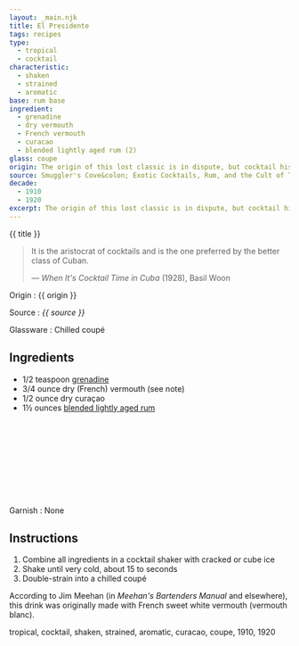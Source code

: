 ```yaml
---
layout: _main.njk
title: El Presidente
tags: recipes
type:
  - tropical
  - cocktail
characteristic:
  - shaken
  - strained
  - aromatic
base: rum base
ingredient:
  - grenadine
  - dry vermouth
  - French vermouth
  - curacao
  - blended lightly aged rum (2)
glass: coupe
origin: The origin of this lost classic is in dispute, but cocktail historian David Wondrich believes it was invented by Eddie Woelke, an American bartender at Havana's Jockey Club. According to Wondrich, Woelke named the drink to honor President Gerardo Machado (Cuban president from 1925 to 1933). A competing theory says the drink honors Machado's predecessor, Mario García Menocal (president from 1913 to 1921) and places the date of its invention as early as 1915.
source: Smuggler's Cove&colon; Exotic Cocktails, Rum, and the Cult of Tiki
decade:
  - 1910
  - 1920
excerpt: The origin of this lost classic is in dispute, but cocktail historian David Wondrich believes it was invented by Eddie Woelke, an American bartender at Havana's Jockey Club. A competing theory says the drink honors Machado's predecessor, Mario García Menocal.
---
```

<!-- markdownlint-disable MD025 -->
{{ title }}
<!-- markdownlint-disable MD025 -->

> It is the aristocrat of cocktails and is the one preferred by the better class of Cuban.
>
> — <cite>When It's Cocktail Time in Cuba</cite> (1928), Basil Woon

Origin
  : {{ origin }}

Source
  : <cite><span data-pagefind-filter="Source">{{ source }}</span></cite>

Glassware
  : Chilled coupé

## Ingredients

* 1/2 teaspoon [grenadine](/mixes/grenadine)
* 3/4 ounce dry (French) vermouth (see note)
* 1/2 ounce dry curaçao
* 1&frac12; ounces [blended lightly aged rum](/rums/04-rum-blended-lightly-aged/)<icon-l space="1em" class="bigger" label="(2)"><span class="with-icon"><svg class="icon"><use href="/assets/images/icons/circle-2.svg#circle-2"></use></svg></span></icon-l>

Garnish
  : <span data-pagefind-filter="Garnish">None</span>

## Instructions

1. Combine all ingredients in a cocktail shaker with cracked or cube ice
2. Shake until very cold, about 15 to seconds
3. Double-strain into a chilled coupé

<tiki-callout type="note">

  According to Jim Meehan (in <cite>Meehan's Bartenders Manual</cite> and elsewhere), this drink was originally made with French sweet white vermouth (vermouth blanc).

</tiki-callout>

<div
  class="sr-only"
  data-cat[0]="Drink"
  data-type[0]="Tropical"
  data-type[1]="Cocktail"
  data-char[0]="Shaken"
  data-char[1]="Strained"
  data-char[2]="Aromatic"
  data-base[0]="Rum/Cane spirits"
  data-ingredient[0]="Grenadine"
  data-ingredient[1]="Vermouth, dry"
  data-ingredient[2]="Vermouth, French"
  data-ingredient[3]="Vermouth, blanc"
  data-ingredient[4]="Vermouth, sweet white"
  data-ingredient[5]="Wine, aromatized"
  data-ingredient[6]="Curaçao"
  data-ingredient[7]="Curaçao, dry"
  data-ingredient[8]="Blended lightly aged rum [2]"
  data-syrup[0]="Grenadine"
  data-liquor[0]="Vermouth, dry"
  data-liquor[1]="Vermouth, French"
  data-liquor[2]="Vermouth, blanc"
  data-liquor[3]="Vermouth, sweet white"
  data-liquor[4]="Wine, aromatized"
  data-liquor[5]="Curaçao"
  data-liquor[6]="Curaçao, dry"
  data-liquor[7]="Blended lightly aged rum [2]"
  data-beer-wine[0]="Vermouth, dry"
  data-beer-wine[1]="Vermouth, French"
  data-beer-wine[2]="Vermouth, blanc"
  data-beer-wine[3]="Vermouth, sweet white"
  data-beer-wine[4]="Wine, aromatized"
  data-origin[0]="Eddie Woelke"
  data-origin[1]="Jockey Club, Havana"
  data-glass[0]="Coupé"
  data-decade[0]="1910"
  data-decade[1]="1920"
  data-pagefind-filter="
    Category[data-cat[0]],
    Type[data-type[0]],
    Type[data-type[1]],
    Characteristic[data-char[0]],
    Characteristic[data-char[1]],
    Characteristic[data-char[2]],
    Base[data-base[0]],
    Ingredient[data-ingredient[0]],
    Ingredient[data-ingredient[1]],
    Ingredient[data-ingredient[2]],
    Ingredient[data-ingredient[3]],
    Ingredient[data-ingredient[4]],
    Ingredient[data-ingredient[5]],
    Ingredient[data-ingredient[6]],
    Ingredient[data-ingredient[7]],
    Ingredient[data-ingredient[8]],
    Syrup[data-syrup[0]],
    Liquor[data-liquor[0]],
    Liquor[data-liquor[1]],
    Liquor[data-liquor[2]],
    Liquor[data-liquor[3]],
    Liquor[data-liquor[4]],
    Liquor[data-liquor[5]],
    Liquor[data-liquor[6]],
    Liquor[data-liquor[7]],
    Beer & Wine[data-beer-wine[0]],
    Beer & Wine[data-beer-wine[1]],
    Beer & Wine[data-beer-wine[2]],
    Beer & Wine[data-beer-wine[3]],
    Beer & Wine[data-beer-wine[4]],
    Origin[data-origin[0]],
    Origin[data-origin[1]],
    Glassware[data-glass[0]],
    Decade[data-decade[0]],
    Decade[data-decade[1]]
  "
>
</div>

<div class="keywords" aria-hidden>tropical, cocktail, shaken, strained, aromatic, curacao, coupe, 1910, 1920</div>
